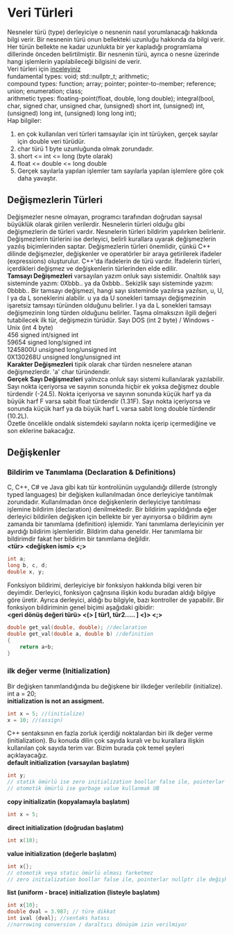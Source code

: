 # Veri Türleri
Nesneler türü (type) derleyiciye o nesnenin nasıl yorumlanacağı hakkında bilgi verir. 
Bir nesnenin türü onun bellekteki uzunluğu hakkında da bilgi verir. Her türün bellekte 
ne kadar uzunlukta bir yer kapladığı programlama dillerinde önceden belirtilmiştir.  Bir
nesnenin türü, ayrıca o nesne üzerinde hangi işlemlerin yapılabileceği bilgisini de verir.  
Veri türleri için [inceleyiniz](https://en.cppreference.com/w/cpp/language/type)    
fundamental types: void; std::nullptr_t; arithmetic;  
compound types: function; array; pointer; pointer-to-member; reference; union; enumeration; class;  
arithmetic types: floating-point(float, double, long double); integral(bool, char, signed char, unsigned char, 
(unsigned) short int, (unsigned) int, (unsigned) long int, (unsigned) long long int);  
Hap bilgiler:  
1. en çok kullanılan veri türleri tamsayılar için int türüyken, gerçek sayılar için double veri türüdür.
2. char türü 1 byte uzunluğunda olmak zorundadır.
3. short <= int <= long (byte olarak)
4. float <= double <= long double
5. Gerçek sayılarla yapılan işlemler tam sayılarla yapılan işlemlere göre çok daha yavaştır.  
## Değişmezlerin Türleri
Değişmezler nesne olmayan, programcı tarafından doğrudan sayısal büyüklük olarak girilen verilerdir. Nesnelerin türleri olduğu gibi değişmezlerin de türleri vardır. Nesnelerin türleri bildirim yapılırken belirlenir. Değişmezlerin türlerini ise derleyici, belirli kurallara uyarak
değişmezlerin yazılış biçimlerinden saptar. Değişmezlerin türleri önemlidir, çünkü C++ dilinde değişmezler, değişkenler ve operatörler bir araya getirilerek ifadeler (expressions) oluşturulur. C++'da ifadelerin de türü vardır. İfadelerin türleri, içerdikleri değişmez ve değişkenlerin türlerinden elde edilir.  
**Tamsayı Değişmezleri** varsayılan yazım onluk sayı sistemidir. Onaltılık sayı sisteminde yazım: 0Xbbb.. ya da 0xbbb.. Sekizlik sayı sisteminde yazım: 0bbbb.. Bir tamsayı değişmezi, hangi sayı sisteminde yazılırsa yazılsın, u, U, l ya da L soneklerini alabilir. u ya da U sonekleri tamsayı değişmezinin işaretsiz tamsayı türünden olduğunu belirler. l ya da L sonekleri tamsayı değişmezinin long türden olduğunu belirler. Taşma olmaksızın ilgili değeri tutabilecek ilk tür, değişmezin türüdür. 
Sayı DOS  (int 2 byte) / Windows - Unix  (int 4 byte)  
456 signed int/signed int  
59654 signed long/signed int   
1245800U unsigned long/unsigned int   
0X130268U unsigned long/unsigned int  
**Karakter Değişmezleri** tipik olarak char türden nesnelere atanan değişmezlerdir. 'a' char türündendir.  
**Gerçek Sayı Değişmezleri** yalnızca onluk sayı sistemi kullanılarak yazılabilir. Sayı nokta içeriyorsa ve sayının sonunda hiçbir ek yoksa değişmez double türdendir (-24.5). Nokta içeriyorsa ve sayının sonunda küçük harf ya da büyük harf F varsa sabit float türdendir (1.31F). Sayı nokta içeriyorsa ve sonunda küçük harf ya da büyük harf L varsa sabit long double türdendir (10.2L).  
Özetle öncelikle ondalık sistemdeki sayıların nokta içerip içermediğine ve son eklerine bakacağız.
## Değişkenler
### Bildirim ve Tanımlama (Declaration & Definitions)
C, C++, C# ve Java gibi katı tür kontrolünün uygulandığı dillerde (strongly typed languages) bir değişken
kullanılmadan önce derleyiciye tanıtılmak zorundadır. Kullanılmadan önce değişkenlerin derleyiciye tanıtılması
işlemine bildirim (declaration) denilmektedir. Bir bildirim yapıldığında eğer derleyici bildirilen değişken için
bellekte bir yer ayırıyorsa o bildirim aynı zamanda bir tanımlama (definition) işlemidir. Yani tanımlama
derleyicinin yer ayırdığı bildirim işlemleridir. Bildirim daha geneldir. Her tanımlama bir bildirimdir fakat her
bildirim bir tanımlama değildir.  
**<tür> <değişken ismi> <;>** 
```cpp
int a; 
long b, c, d; 
double x, y;
```
Fonksiyon bildirimi, derleyiciye bir fonksiyon hakkında bilgi veren bir deyimdir. Derleyici, fonksiyon
çağrısına ilişkin kodu buradan aldığı bilgiye göre üretir. Ayrıca derleyici, aldığı bu bilgiyle,
bazı kontroller de yapabilir. Bir fonksiyon bildiriminin genel biçimi aşağıdaki gibidir:  
**<geri dönüş değeri türü> <fonksiyon ismi> <(> [ tür1, tür2..... ] <)> <;>**
```cpp
double get_val(double, double); //declaration
double get_val(double a, double b) //definition
{
    return a+b;
}
```
### ilk değer verme (Initialization)
Bir değişken tanımlandığında bu değişkene bir ilkdeğer verilebilir (initialize). int a = 20;  
**initialization is not an assigment.** 
```cpp
int x = 5; //(initialize) 
x = 10; //(assign)
```
C++ sentaksının en fazla zorluk içerdiği noktalardan biri ilk değer verme (initialization). Bu konuda dilin çok sayıda kuralı ve bu kurallara ilişkin kullanılan çok sayıda terim var. Bizim burada çok temel şeyleri açıklayacağız.  
**default initialization (varsayılan başlatım)**
```cpp 
int y; 
// statik ömürlü ise zero initialization boollar false ile, pointerlar nullptr ile değişkenler 0 ile başlatılıyor. 
// otomotik ömürlü ise garbage value kullanmak UB
```
**copy initializatin (kopyalamayla başlatım)** 
```cpp 
int x = 5;
```
**direct initialization (doğrudan başlatım)**  
```cpp 
int x(10);
```
**value initialization (değerle başlatım)**
```cpp 
int x{};
// otomotik veya static ömürlü olması farketmez
// zero initialization boollar false ile, pointerlar nullptr ile değişkenler 0 ile başlatılıyor.
```
**list (uniform - brace) initialization (listeyle başlatım)** 
```cpp
int x{10};
double dval = 3.987; // türe dikkat
int ival {dval}; //sentaks hatası
//narrowing conversion / daraltıcı dönüşüm izin verilmiyor
```
